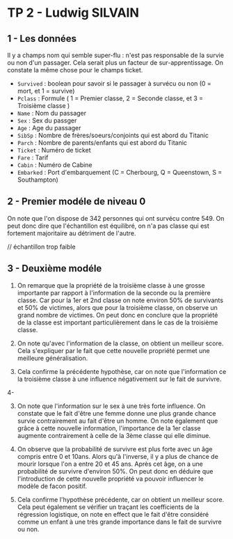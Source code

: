 # TP 2 - Ludwig SILVAIN

## 1 - Les données

Il y a champs nom qui semble super-flu : n'est pas responsable de la survie ou non d'un passager. Cela serait plus un
facteur de sur-apprentissage. On constate la même chose pour le champs ticket.

- `Survived` : boolean pour savoir si le passager à survécu ou non (0 = mort, et 1 = survive)
- `Pclass` : Formule ( 1 = Premier classe, 2 = Seconde classe, et 3 = Troisième classe )
- `Name` : Nom du passager
- `Sex` : Sex du passger
- `Age` : Age du passager
- `SibSp` : Nombre de frères/soeurs/conjoints qui est abord du Titanic
- `Parch` : Nombre de parents/enfants qui est abord du Titanic
- `Ticket` : Numéro de ticket
- `Fare` : Tarif
- `Cabin` : Numéro de Cabine
- `Embarked` : Port d'embarquement (C = Cherbourg, Q = Queenstown, S = Southampton)

## 2 - Premier modéle de niveau 0

On note que l'on dispose de 342 personnes qui ont survécu contre 549. On peut donc dire que l'échantillon est équilibré,
on n'a pas classe qui est fortement majoritaire au détriment de l'autre.

// échantillon trop faible

## 3 - Deuxième modéle

1) On remarque que la propriété de la troisième classe à une grosse importante par rapport à l'information de la seconde
   ou la première classe. Car pour la 1er et 2nd classe on note environ 50% de survivants et 50% de victimes, alors que
   pour la troisième classe, on observe un grand nombre de victimes. On peut donc en conclure que la propriété de la
   classe est important particulièrement dans le cas de la troisième classe.

2) On note qu'avec l'information de la classe, on obtient un meilleur score. Cela s'expliquer par le fait que cette
   nouvelle propriété permet une meilleure généralisation.

3) Cela confirme la précédente hypothèse, car on note que l'information ce la troisième classe à une influence
   négativement sur le fait de survivre.

4-

3) On note que l'information sur le sex à une très forte influence. On constate que le fait d'être une femme donne une
   plus grande chance survie contrairement au fait d'être un homme. On note également que grâce à cette nouvelle
   information, l'importance de la 1er classe augmente contrairement à celle de la 3ème classe qui elle diminue.

4) On observe que la probabilité de survivre est plus forte avec un âge compris entre 0 et 10ans. Alors qu'à l'inverse,
   il y a plus de chance de mourir lorsque l'on a entre 20 et 45 ans. Après cet âge, on a une probabilité de survivre
   d'environ 50%. On peut donc en déduire que l'introduction de cette nouvelle propriété va pouvoir influencer le modèle
   de facon positif.

6) Cela confirme l'hypothèse précédente, car on obtient un meilleur score. Cela peut également se vérifier un traçant
   les coefficients de la régression logistique, on note en effect que le fait d'être considéré comme un enfant à une
   très grande importance dans le fait de survivre ou non. 
